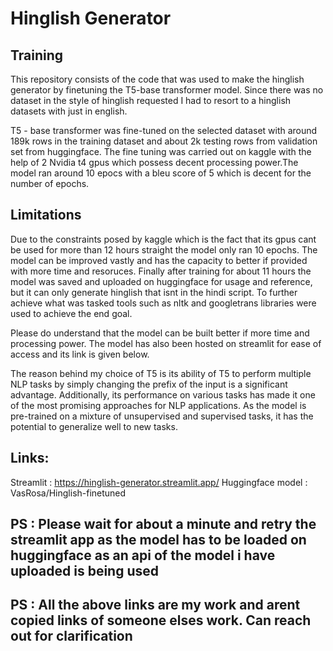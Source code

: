 # Hinglish Generator

## Training
This repository consists of the code that was used to make the hinglish generator by finetuning the T5-base transformer model. Since there was no dataset in the style of hinglish requested I had to resort to a hinglish datasets with just in english. 

T5 - base transformer was fine-tuned on the selected dataset with around 189k rows in the training dataset and about 2k testing rows from validation set from huggingface. The fine tuning was carried out on kaggle with the help of 2 Nvidia t4 gpus which possess decent processing power.The model ran around 10 epocs with a bleu score of 5 which is decent for the number of epochs. 

## Limitations
Due to the constraints posed by kaggle which is the fact that its gpus cant be used for more than 12 hours straight the model only ran 10 epochs. The model can be improved vastly and has the capacity to better if provided with more time and  resoruces.
Finally after training for about 11 hours the model was saved and uploaded on huggingface for usage and reference, but it can only generate hinglish that isnt in the hindi script. To further achieve what was tasked tools such as nltk and googletrans libraries were used to achieve the end goal.

Please do understand that the model can be built better if more time and processing power. The model has also been hosted on streamlit for ease of access and its link is given below. 

The reason behind my choice of T5 is its ability of T5 to perform multiple NLP tasks by simply changing the prefix of the input is a significant advantage. Additionally, its performance on various tasks has made it one of the most promising approaches for NLP applications. As the model is pre-trained on a mixture of unsupervised and supervised tasks, it has the potential to generalize well to new tasks.

## Links:

Streamlit : https://hinglish-generator.streamlit.app/
Huggingface model : VasRosa/Hinglish-finetuned

## PS : Please wait for about a minute and retry the streamlit app as the model has to be loaded on huggingface as an api of the model i have uploaded is being used
## PS : All the above links are my work and arent copied links of someone elses work. Can reach out for clarification
